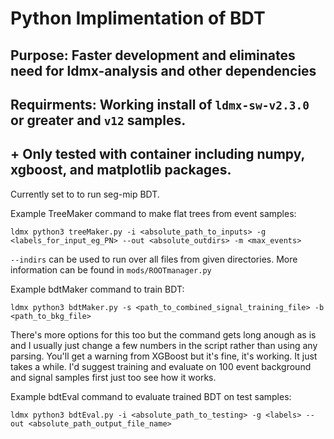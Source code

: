 # Python Implimentation of BDT

## Purpose: Faster development and eliminates need for ldmx-analysis and other dependencies
## Requirments: Working install of `ldmx-sw-v2.3.0` or greater and `v12` samples.
##       +     Only tested with container including numpy, xgboost, and matplotlib packages.
             
Currently set to to run seg-mip BDT.

Example TreeMaker command to make flat trees from event samples:
```
ldmx python3 treeMaker.py -i <absolute_path_to_inputs> -g <labels_for_input_eg_PN> --out <absolute_outdirs> -m <max_events>
```
`--indirs` can be used to run over all files from given directories. More information can be found in `mods/ROOTmanager.py`

Example bdtMaker command to train BDT:
```
ldmx python3 bdtMaker.py -s <path_to_combined_signal_training_file> -b <path_to_bkg_file>
```
There's more options for this too but the command gets long anough as is and I usually just change a few numbers in the script rather than using any parsing. You'll get a warning from XGBoost but it's fine, it's working. It just takes a while. I'd suggest training and evaluate on 100 event background and signal samples first just too see how it works.

Example bdtEval command to evaluate trained BDT on test samples:
```
ldmx python3 bdtEval.py -i <absolute_path_to_testing> -g <labels> --out <absolute_path_output_file_name>
```
